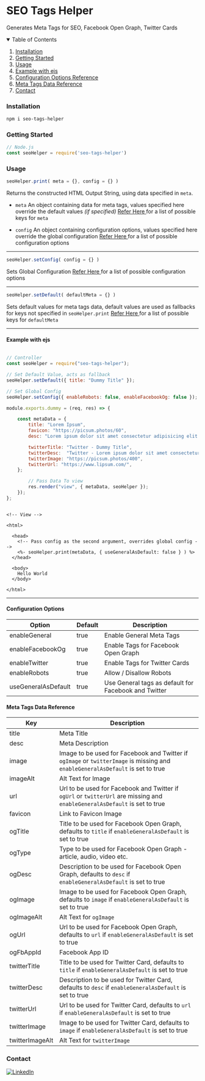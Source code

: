 # SEO Tags Helper
Generates Meta Tags for SEO, Facebook Open Graph, Twitter Cards

<!-- CONTENTS -->
<details open="open">
  <summary>Table of Contents</summary>
  <ol>
    <li><a href="#installation">Installation</a></li>
    <li><a href="#getting-started">Getting Started</a></li>
    <li><a href="#usage">Usage</a></li>
    <li><a href="#example-with-ejs">Example with ejs</a></li>
    <li><a href="#configuration-options">Configuration Options Reference</a></li>
    <li><a href="#meta-tags-data-reference">Meta Tags Data Reference</a></li>
    <li><a href="#contact">Contact</a></li>
  </ol>
</details>


### Installation
```sh
npm i seo-tags-helper
```
### Getting Started
```javascript
// Node.js
const seoHelper = require('seo-tags-helper')
```
### Usage
```javascript
seoHelper.print( meta = {}, config = {} )
```

Returns the constructed HTML Output String, using data specified in `meta`.
 - `meta`
    An object containing data for meta tags, values specified here override the default values *(if specified)*
    <a href="#meta-tags-data-reference"> Refer Here </a> for a list of possible keys for `meta`

 - `config`
    An object containing configuration options, values specified here override the global configuration
    <a href="#configuration-options"> Refer Here </a> for a list of possible configuration options

---


```javascript
seoHelper.setConfig( config = {} )
```

Sets Global Configuration
<a href="#configuration-options"> Refer Here </a> for a list of possible configuration options

---

```javascript
seoHelper.setDefault( defaultMeta = {} )
```

Sets default values for meta tags data, default values are used as fallbacks for keys not specified in `seoHelper.print`
<a href="#meta-tags-data-reference"> Refer Here </a> for a list of possible keys for `defaultMeta`

---

#### Example with ejs
```javascript

// Controller
const seoHelper = require("seo-tags-helper");

// Set Default Value, acts as fallback
seoHelper.setDefault({ title: "Dummy Title" });

// Set Global Config
seoHelper.setConfig({ enableRobots: false, enableFacebookOg: false });

module.exports.dummy = (req, res) => {

	const metaData = {
		title: "Lorem Ipsum",
		favicon: "https://picsum.photos/60",
		desc: "Lorem ipsum dolor sit amet consectetur adipisicing elit. ",

		twitterTitle: "Twitter - Dummy Title",
		twitterDesc:  "Twitter - Lorem ipsum dolor sit amet consectetur adipisicing elit",
		twitterImage: "https://picsum.photos/400",
		twitterUrl: "https://www.lipsum.com/",
	};

		// Pass Data To view
		res.render("view", { metaData, seoHelper });
	});
};

```

```ejs

<!-- View -->

<html>

  <head>
    <!-- Pass config as the second argument, overrides global config -->
    <%- seoHelper.print(metaData, { useGeneralAsDefault: false } ) %>
  </head>

  <body>
    Hello World
  </body>

</html>

```
---

#### Configuration Options

| Option              	| Default 	| Description                                          	|
|---------------------	|---------	|------------------------------------------------------	|
| enableGeneral       	| true    	| Enable General Meta Tags                             	|
| enableFacebookOg    	| true    	| Enable Tags for Facebook Open Graph                  	|
| enableTwitter       	| true    	| Enable Tags for Twitter Cards                        	|
| enableRobots        	| true    	| Allow / Disallow Robots                                	|
| useGeneralAsDefault 	| true    	| Use General tags as default for Facebook and Twitter 	|


#### Meta Tags Data Reference
| Key             	| Description                                                                                                                     	|
|-----------------	|---------------------------------------------------------------------------------------------------------------------------------	|
| title           	| Meta Title                                                                                                                      	|
| desc            	| Meta Description                                                                                                                	|
| image           	| Image to be used for Facebook and Twitter if `ogImage` or `twitterImage` is missing and `enableGeneralAsDefault` is set to true 	|
| imageAlt        	| Alt Text for Image                                                                                                              	|
| url             	| Url to be used for Facebook and Twitter if `ogUrl` or `twitterUrl` are missing and `enableGeneralAsDefault` is set to true      	|
| favicon         	| Link to Favicon Image                                                                                                           	|
| ogTitle         	| Title to be used for Facebook Open Graph, defaults to `title` if `enableGeneralAsDefault` is set to true                        	|
| ogType          	| Type to be used for Facebook Open Graph - article, audio, video etc.                                                            	|
| ogDesc          	| Description to be used for Facebook Open Graph, defaults to `desc` if `enableGeneralAsDefault` is set to true                   	|
| ogImage         	| Image to be used for Facebook Open Graph, defaults to `image` if `enableGeneralAsDefault` is set to true                        	|
| ogImageAlt      	| Alt Text for `ogImage`                                                                                                          	|
| ogUrl           	| Url to be used for Facebook Open Graph, defaults to `url` if `enableGeneralAsDefault` is set to true                            	|
| ogFbAppId       	| Facebook App ID                                                                                                                 	|
| twitterTitle    	| Title to be used for Twitter Card, defaults to `title` if `enableGeneralAsDefault` is set to true                               	|
| twitterDesc     	| Description to be used for Twitter Card, defaults to `desc` if `enableGeneralAsDefault` is set to true                          	|
| twitterUrl      	| Url to be used for Twitter Card, defaults to `url` if `enableGeneralAsDefault` is set to true                                   	|
| twitterImage    	| Image to be used for Twitter Card, defaults to `image` if `enableGeneralAsDefault` is set to true                               	|
| twitterImageAlt 	| Alt Text for `twitterImage`                                                                                                     	|

<!-- CONTACT -->
### Contact
[![LinkedIn](https://img.shields.io/badge/-LinkedIn-black.svg?style=for-the-badge&logo=linkedin&colorB=555)](https://www.linkedin.com/in/prateekchawla12/)